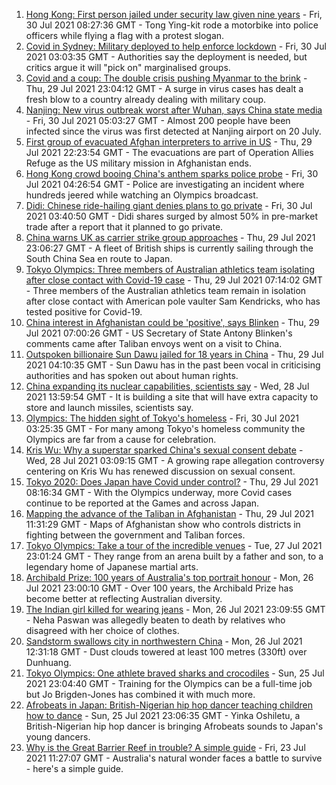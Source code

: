 1. [Hong Kong: First person jailed under security law given nine years](https://www.bbc.co.uk/news/world-asia-china-58022072) - Fri, 30 Jul 2021 08:27:36 GMT - Tong Ying-kit rode a motorbike into police officers while flying a flag with a protest slogan.
2. [Covid in Sydney: Military deployed to help enforce lockdown](https://www.bbc.co.uk/news/world-australia-58021718) - Fri, 30 Jul 2021 03:03:35 GMT - Authorities say the deployment is needed, but critics argue it will "pick on" marginalised groups.
3. [Covid and a coup: The double crisis pushing Myanmar to the brink](https://www.bbc.co.uk/news/world-asia-57993930) - Thu, 29 Jul 2021 23:04:12 GMT - A surge in virus cases has dealt a fresh blow to a country already dealing with military coup.
4. [Nanjing: New virus outbreak worst after Wuhan, says China state media](https://www.bbc.co.uk/news/world-asia-china-58021911) - Fri, 30 Jul 2021 05:03:27 GMT - Almost 200 people have been infected since the virus was first detected at Nanjing airport on 20 July.
5. [First group of evacuated Afghan interpreters to arrive in US](https://www.bbc.co.uk/news/world-us-canada-58019650) - Thu, 29 Jul 2021 22:23:54 GMT - The evacuations are part of Operation Allies Refuge as the US military mission in Afghanistan ends.
6. [Hong Kong crowd booing China's anthem sparks police probe](https://www.bbc.co.uk/news/world-asia-china-58022068) - Fri, 30 Jul 2021 04:26:54 GMT - Police are investigating an incident where hundreds jeered while watching an Olympics broadcast.
7. [Didi: Chinese ride-hailing giant denies plans to go private](https://www.bbc.co.uk/news/business-58021828) - Fri, 30 Jul 2021 03:40:50 GMT - Didi shares surged by almost 50% in pre-market trade after a report that it planned to go private.
8. [China warns UK as carrier strike group approaches](https://www.bbc.co.uk/news/world-asia-58015367) - Thu, 29 Jul 2021 23:06:27 GMT - A fleet of British ships is currently sailing through the South China Sea en route to Japan.
9. [Tokyo Olympics: Three members of Australian athletics team isolating after close contact with Covid-19 case](https://www.bbc.co.uk/sport/olympics/58008218) - Thu, 29 Jul 2021 07:14:02 GMT - Three members of the Australian athletics team remain in isolation after close contact with American pole vaulter Sam Kendricks, who has tested positive for Covid-19.
10. [China interest in Afghanistan could be 'positive', says Blinken](https://www.bbc.co.uk/news/world-asia-58007517) - Thu, 29 Jul 2021 07:00:26 GMT - US Secretary of State Antony Blinken's comments came after Taliban envoys went on a visit to China.
11. [Outspoken billionaire Sun Dawu jailed for 18 years in China](https://www.bbc.co.uk/news/world-asia-china-58007515) - Thu, 29 Jul 2021 04:10:35 GMT - Sun Dawu has in the past been vocal in criticising authorities and has spoken out about human rights.
12. [China expanding its nuclear capabilities, scientists say](https://www.bbc.co.uk/news/world-asia-china-57995185) - Wed, 28 Jul 2021 13:59:54 GMT - It is building a site that will have extra capacity to store and launch missiles, scientists say.
13. [Olympics: The hidden sight of Tokyo's homeless](https://www.bbc.co.uk/news/world-asia-58016848) - Fri, 30 Jul 2021 03:25:35 GMT - For many among Tokyo's homeless community the Olympics are far from a cause for celebration.
14. [Kris Wu: Why a superstar sparked China's sexual consent debate](https://www.bbc.co.uk/news/world-asia-china-57938328) - Wed, 28 Jul 2021 03:09:15 GMT - A growing rape allegation controversy centering on Kris Wu has renewed discussion on sexual consent.
15. [Tokyo 2020: Does Japan have Covid under control?](https://www.bbc.co.uk/news/57556978) - Thu, 29 Jul 2021 08:16:34 GMT - With the Olympics underway, more Covid cases continue to be reported at the Games and across Japan.
16. [Mapping the advance of the Taliban in Afghanistan](https://www.bbc.co.uk/news/world-asia-57933979) - Thu, 29 Jul 2021 11:31:29 GMT - Maps of Afghanistan show who controls districts in fighting between the government and Taliban forces.
17. [Tokyo Olympics: Take a tour of the incredible venues](https://www.bbc.co.uk/news/world-asia-57981049) - Tue, 27 Jul 2021 23:01:24 GMT - They range from an arena built by a father and son, to a legendary home of Japanese martial arts.
18. [Archibald Prize: 100 years of Australia's top portrait honour](https://www.bbc.co.uk/news/world-australia-57967778) - Mon, 26 Jul 2021 23:00:10 GMT - Over 100 years, the Archibald Prize has become better at reflecting Australian diversity.
19. [The Indian girl killed for wearing jeans](https://www.bbc.co.uk/news/world-asia-india-57968350) - Mon, 26 Jul 2021 23:09:55 GMT - Neha Paswan was allegedly beaten to death by relatives who disagreed with her choice of clothes.
20. [Sandstorm swallows city in northwestern China](https://www.bbc.co.uk/news/world-asia-china-57973810) - Mon, 26 Jul 2021 12:31:18 GMT - Dust clouds towered at least 100 metres (330ft) over Dunhuang.
21. [Tokyo Olympics: One athlete braved sharks and crocodiles](https://www.bbc.co.uk/news/world-australia-57938909) - Sun, 25 Jul 2021 23:04:40 GMT - Training for the Olympics can be a full-time job but Jo Brigden-Jones has combined it with much more.
22. [Afrobeats in Japan: British-Nigerian hip hop dancer teaching children how to dance](https://www.bbc.co.uk/news/world-africa-57949287) - Sun, 25 Jul 2021 23:06:35 GMT - Yinka Oshiletu, a British-Nigerian hip hop dancer is bringing Afrobeats sounds to Japan's young dancers.
23. [Why is the Great Barrier Reef in trouble? A simple guide](https://www.bbc.co.uk/news/world-australia-57938858) - Fri, 23 Jul 2021 11:27:07 GMT - Australia's natural wonder faces a battle to survive - here's a simple guide.
